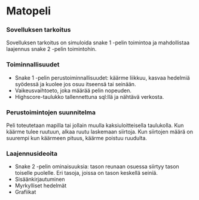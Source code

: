 # Matopeli

### Sovelluksen tarkoitus
Sovelluksen tarkoitus on simuloida snake 1 -pelin toimintoa ja mahdollistaa laajennus snake 2 -pelin toimintohin.

### Toiminnallisuudet
* Snake 1 -pelin perustoiminnallisuudet: käärme liikkuu, kasvaa hedelmiä syödessä ja kuolee jos osuu itseensä tai seinään.
* Vaikeusvaihtoeto, joka määrää pelin nopeuden.
* Highscore-taulukko tallennettuna sql:llä ja nähtävä verkosta.

### Perustoimintojen suunnitelma
Peli toteutetaan mapilla tai jollain muulla kaksiuloitteisella taulukolla. Kun käärme tulee ruutuun, alkaa ruutu laskemaan siirtoja. Kun siirtojen määrä on suurempi kun käärmeen pituus, käärme poistuu ruudulta.

### Laajennusideoita
* Snake 2 -pelin ominaisuuksia: tason reunaan osuessa siirtyy tason toiselle puolelle. Eri tasoja, joissa on tason keskellä seiniä.
* Sisäänkirjautuminen
* Myrkylliset hedelmät
* Grafiikat
